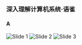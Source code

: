 <link rel="stylesheet" href="../extra/ideal-image-slider.css">
<link rel="stylesheet" href="../extra/ideal-default-theme.css">
<script src="../extra/ideal-image-slider.js"></script>
<script src="../extra/ideal-iis-bullet-nav.js"></script>

### 深入理解计算机系统·语雀

#### A

<div id="slider">
    <img src="https://pic.leetcode-cn.com/91ed1b06b593e0b7a2ddb967cf20077ad3c815826dfa602bf20c9214ec3cb466-Picture1.png" alt="Slide 1" />
    <img src="https://pic.leetcode-cn.com/829aae155c20fed4ce43a1bba2077bb46979a08e842b98f1f97f183a1016afee-Picture2.png" alt="Slide 2" />
    <img src="https://pic.leetcode-cn.com/5456814fa5b10a5e859996daaf2f6b56287af368134d8b04dce820612f2c4608-Picture3.png" alt="Slide 3" />
</div>
<script>let slider=new IdealImageSlider.Slider('#slider'); slider.addBulletNav();</script>
